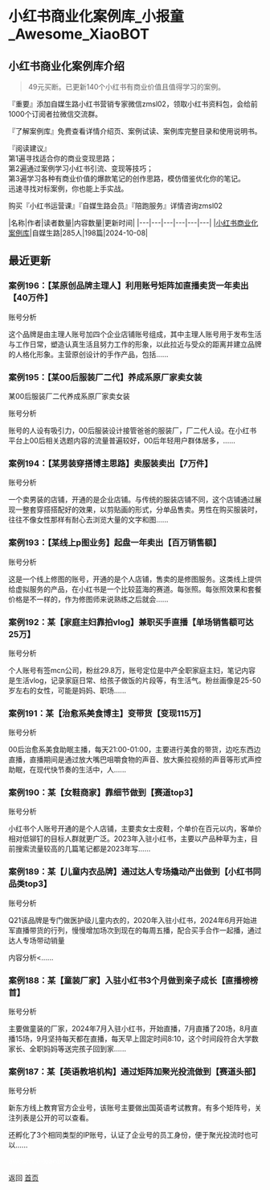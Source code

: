 # 小红书商业化案例库_小报童_Awesome_XiaoBOT

## 小红书商业化案例库介绍
> 49元买断。已更新140个小红书有商业价值且值得学习的案例。    
    
『重要』添加自媒生路小红书营销专家微信zmsl02，领取小红书资料包，会给前1000个订阅者拉微信交流群。    
    
『了解案例库』免费查看详情介绍页、案例试读、案例库完整目录和使用说明书。    
    
『阅读建议』    
第1遍寻找适合你的商业变现思路；    
第2遍通过案例学习小红书引流、变现等技巧；    
第3遍学习各种有商业价值的爆款笔记的创作思路，模仿借鉴优化你的笔记。    
迅速寻找对标案例，你也能上手实战。    
    
购买『小红书运营课』『自媒生路会员』『陪跑服务』详情咨询zmsl02  
  


|名称|作者|读者数量|内容数量|更新时间|
|---|---|---|---|---|---|
|[小红书商业化案例库](https://xiaobot.net/p/zmsl02?refer=0b133df9-27dc-423b-8101-639049001c13)|自媒生路|285人|198篇|2024-10-08|

## 最近更新
### 案例196：【某原创品牌主理人】利用账号矩阵加直播卖货一年卖出【40万件】

账号分析

这个品牌是由主理人账号加四个企业店铺账号组成，其中主理人账号用于发布生活与工作日常，塑造认真生活且努力工作的形象，以此拉近与受众的距离并建立品牌的人格化形象。主营原创设计的手作产品，包括......

### 案例195：【某00后服装厂二代】养成系原厂家卖女装

某00后服装厂二代养成系原厂家卖女装

账号分析

账号的人设有吸引力，00后服装设计接管爸爸的服装厂，厂二代人设。在小红书平台上00后相关选题内容的流量普遍较好，00后年轻用户群体居多，......

### 案例194：【某男装穿搭博主思路】卖服装卖出【7万件】

账号分析

一个卖男装的店铺，开通的是企业店铺。与传统的服装店铺不同，这个店铺通过展现一整套穿搭搭配好的效果，以剪贴画的形式，分单品售卖。男性在购买服装时，往往不像女性那样有耐心去浏览大量的文字和图......

### 案例193：【某线上p图业务】起盘一年卖出【百万销售额】

账号分析

这是一个线上修图的账号，开通的是个人店铺，售卖的是修图服务。这类线上提供给虚拟服务的产品，在小红书是一个比较蓝海的赛道。每张照。每张照效果和套餐价格是不一样的，作为修图师来说熟练之后就会......

### 案例192：某【家庭主妇靠拍vlog】兼职买手直播【单场销售额可达25万】

账号分析

个人账号有签mcn公司，粉丝29.8万，账号定位是中产全职家庭主妇，笔记内容是生活vlog，记录家庭日常、给孩子做饭的片段等，有生活气。粉丝画像是25-50岁左右的女性，可能是妈妈、职场......

### 案例191：某【治愈系美食博主】变带货【变现115万】

账号分析

00后治愈系美食助眠主播，每天21:00-01:00，主要进行美食的带货，边吃东西边直播，直播期间是通过放大嘴巴咀嚼食物的声音、放大撕拉视频的声音等形式声控助眠，在现代快节奏的生活中，人......

### 案例190：某【女鞋商家】靠细节做到【赛道top3】

账号分析

小红书个人账号开通的是个人店铺，主要卖女士皮鞋，个单价在百元以内，客单价相对低铆钉的目标人群就更广泛。2023年入驻小红书，主要以产品种草为主，目前搜索流量较高的几篇笔记都是2023年写......

### 案例189：某【儿童内衣品牌】通过达人专场撬动产出做到【小红书同品类top3】

账号分析

Q21该品牌是专门做医护级儿童内衣的，2020年入驻小红书，2024年6月开始进军直播带货的行列，慢慢增加场次到现在的每周五播，配合买手合作一起播，通过达人专场带动销量

内容分析<......

### 案例188：某【童装厂家】入驻小红书3个月做到亲子成长【直播榜榜首】

账号分析

主要做童装的厂家，2024年7月入驻小红书，开始直播，7月直播了20场，8月直播15场，9月坚持每天都在直播，每天早上固定时间8:10，这个时间段符合大学数家长、全职妈妈等送完孩子回到家......

### 案例187：某【英语教培机构】通过矩阵加聚光投流做到【赛道头部】

账号分析

新东方线上教育官方企业号，该账号主要做出国英语考试教育。有多个矩阵号，关注列表是公开的可以查看。

还孵化了3个相同类型的IP账号，认证了企业号的员工身份，便于聚光投流时也可以......


<a href="https://github.com/Reno9527/awesome-xiaobot" style="color: white; text-decoration: none;">awesome-xiaobot</a>

返回 [首页](../README.md)
